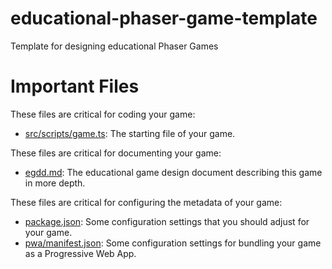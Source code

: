 # educational-phaser-game-template
Template for designing educational Phaser Games

# Important Files

These files are critical for coding your game:

* [src/scripts/game.ts](src/scripts/game.ts): The starting file of your game.

These files are critical for documenting your game:
 
* [egdd.md](egdd.md): The educational game design document describing this game in more depth.

These files are critical for configuring the metadata of your game:

* [package.json](package.json): Some configuration settings that you should adjust for your game.
* [pwa/manifest.json](pwa/manifest.json): Some configuration settings for bundling your game as a Progressive Web App.
